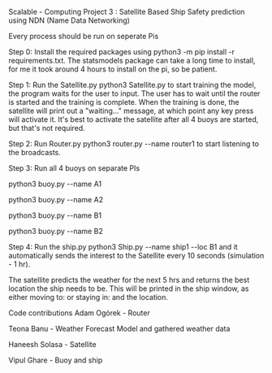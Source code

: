 Scalable - Computing Project 3 : Satellite Based Ship Safety prediction using NDN (Name Data Networking)

Every process should be run on seperate Pis

Step 0: Install the required packages using python3 -m pip install -r requirements.txt. The statsmodels package can take a long time to install, for me it took around 4 hours to install on the pi, so be patient.

Step 1: Run the Satellite.py python3 Satellite.py to start training the model, the program waits for the user to input. The user has to wait until the router is started and the training is complete. When the training is done, the satellite will print out a "waiting..." message, at which point any key press will activate it. It's best to activate the satellite after all 4 buoys are started, but that's not required.

Step 2: Run Router.py python3 router.py --name router1 to start listening to the broadcasts.

Step 3: Run all 4 buoys on separate PIs

python3 buoy.py --name A1

python3 buoy.py --name A2

python3 buoy.py --name B1

python3 buoy.py --name B2

Step 4: Run the ship.py python3 Ship.py --name ship1 --loc B1 and it automatically sends the interest to the Satellite every 10 seconds (simulation - 1 hr).

The satellite predicts the weather for the next 5 hrs and returns the best location the ship needs to be. This will be printed in the ship window, as either moving to: or staying in: and the location.

Code contributions
Adam Ogórek - Router

Teona Banu - Weather Forecast Model and gathered weather data

Haneesh Solasa - Satellite

Vipul Ghare - Buoy and ship

